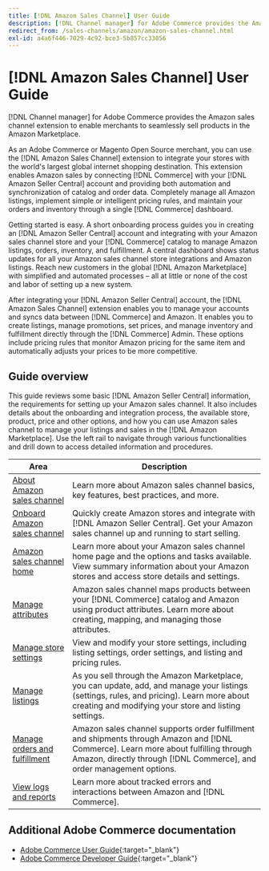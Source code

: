 ```yaml
---
title: [!DNL Amazon Sales Channel] User Guide
description: [!DNL Channel manager] for Adobe Commerce provides the Amazon sales channel extension to enable merchants to seamlessly sell products in the [!DNL Amazon Marketplace].
redirect_from: /sales-channels/amazon/amazon-sales-channel.html
exl-id: a4a6f446-7029-4c92-bce3-5b857cc33056
---
```

# [!DNL Amazon Sales Channel] User Guide

[!DNL Channel manager] for Adobe Commerce provides the Amazon sales channel extension to enable merchants to seamlessly sell products in the Amazon Marketplace.

As an Adobe Commerce or Magento Open Source merchant, you can use the [!DNL Amazon Sales Channel] extension to integrate your stores with the world's largest global internet shopping destination. This extension enables Amazon sales by connecting [!DNL Commerce] with your [!DNL Amazon Seller Central] account and providing both automation and synchronization of catalog and order data. Completely manage all Amazon listings, implement simple or intelligent pricing rules, and maintain your orders and inventory through a single [!DNL Commerce] dashboard.

Getting started is easy. A short onboarding process guides you in creating an [!DNL Amazon Seller Central] account and integrating with your Amazon sales channel store and your [!DNL Commerce] catalog to manage Amazon listings, orders, inventory, and fulfillment. A central dashboard shows status updates for all your Amazon sales channel store integrations and Amazon listings. Reach new customers in the global [!DNL Amazon Marketplace] with simplified and automated processes – all at little or none of the cost and labor of setting up a new system.

After integrating your [!DNL Amazon Seller Central] account, the [!DNL Amazon Sales Channel] extension enables you to manage your accounts and syncs data between [!DNL Commerce] and Amazon. It enables you to create listings, manage promotions, set prices, and manage inventory and fulfillment directly through the [!DNL Commerce] Admin. These options include pricing rules that monitor Amazon pricing for the same item and automatically adjusts your prices to be more competitive.

## Guide overview

This guide reviews some basic [!DNL Amazon Seller Central] information, the requirements for setting up your Amazon sales channel. It also includes details about the onboarding and integration process, the available store, product, price and other options, and how you can use Amazon sales channel to manage your listings and sales in the [!DNL Amazon Marketplace]. Use the left rail to navigate through various functionalities and drill down to access detailed information and procedures.

|Area|Description|
|----|----|
|[About Amazon sales channel](./about-amazon-sales-channel.md)|Learn more about Amazon sales channel basics, key features, best practices, and more.|
|[Onboard Amazon sales channel](./amazon-onboarding-home.md)|Quickly create Amazon stores and integrate with [!DNL Amazon Seller Central]. Get your Amazon sales channel up and running to start selling.|
|[Amazon sales channel home](./amazon-sales-channel-home.md)|Learn more about your Amazon sales channel home page and the options and tasks available. View summary information about your Amazon stores and access store details and settings.|
|[Manage attributes](./attributes-view.md)|Amazon sales channel maps products between your [!DNL Commerce] catalog and Amazon using product attributes. Learn more about creating, mapping, and managing those attributes.|
|[Manage store settings](./ob-store-review.md)|View and modify your store settings, including listing settings, order settings, and listing and pricing rules.|
|[Manage listings](./managing-product-listings.md)|As you sell through the Amazon Marketplace, you can update, add, and manage your listings (settings, rules, and pricing). Learn more about creating and modifying your store and listing settings.|
|[Manage orders and fulfillment](./managing-orders.md)|Amazon sales channel supports order fulfillment and shipments through Amazon and [!DNL Commerce]. Learn more about fulfilling through Amazon, directly through [!DNL Commerce], and order management options.|
|[View logs and reports](./amazon-logs-reports.md)|Learn more about tracked errors and interactions between Amazon and [!DNL Commerce].|

## Additional Adobe Commerce documentation

- [Adobe Commerce User Guide](https://docs.magento.com/user-guide/){:target="_blank"}
- [Adobe Commerce Developer Guide](https://devdocs.magento.com/){:target="_blank"}
